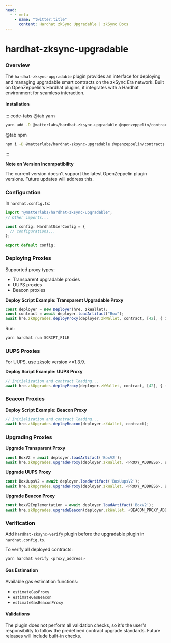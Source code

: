 ```yaml
---
head:
  - - meta
    - name: "twitter:title"
      content: Hardhat zkSync Upgradable | zkSync Docs
---
```


# hardhat-zksync-upgradable

### Overview

The `hardhat-zksync-upgradable` plugin provides an interface for deploying and managing upgradable smart contracts on the zkSync Era network. Built on OpenZeppelin's Hardhat plugins, it integrates with a Hardhat environment for seamless interaction.

#### Installation

::: code-tabs
@tab yarn

```bash
yarn add -D @matterlabs/hardhat-zksync-upgradable @openzeppelin/contracts @openzeppelin/contracts-upgradeable
```

@tab npm

```bash
npm i -D @matterlabs/hardhat-zksync-upgradable @openzeppelin/contracts @openzeppelin/contracts-upgradeable
```

:::

**Note on Version Incompatibility**

The current version doesn't support the latest OpenZeppelin plugin versions. Future updates will address this.

### Configuration

In `hardhat.config.ts`:

```typescript
import "@matterlabs/hardhat-zksync-upgradable";
// Other imports...

const config: HardhatUserConfig = {
  // configurations...
};

export default config;
```

### Deploying Proxies

Supported proxy types:

- Transparent upgradable proxies
- UUPS proxies
- Beacon proxies

**Deploy Script Example: Transparent Upgradable Proxy**

```typescript
const deployer = new Deployer(hre, zkWallet);
const contract = await deployer.loadArtifact("Box");
await hre.zkUpgrades.deployProxy(deployer.zkWallet, contract, [42], { initializer: "initialize" });
```

Run:

```bash
yarn hardhat run SCRIPT_FILE
```

### UUPS Proxies

For UUPS, use zksolc version >=1.3.9.

**Deploy Script Example: UUPS Proxy**

```typescript
// Initialization and contract loading...
await hre.zkUpgrades.deployProxy(deployer.zkWallet, contract, [42], { initializer: "initialize" });
```

### Beacon Proxies

**Deploy Script Example: Beacon Proxy**

```typescript
// Initialization and contract loading...
await hre.zkUpgrades.deployBeacon(deployer.zkWallet, contract);
```

### Upgrading Proxies

**Upgrade Transparent Proxy**

```typescript
const BoxV2 = await deployer.loadArtifact('BoxV2');
await hre.zkUpgrades.upgradeProxy(deployer.zkWallet, <PROXY_ADDRESS>, BoxV2);
```

**Upgrade UUPS Proxy**

```typescript
const BoxUupsV2 = await deployer.loadArtifact('BoxUupsV2');
await hre.zkUpgrades.upgradeProxy(deployer.zkWallet, <PROXY_ADDRESS>, BoxUupsV2);
```

**Upgrade Beacon Proxy**

```typescript
const boxV2Implementation = await deployer.loadArtifact('BoxV2');
await hre.zkUpgrades.upgradeBeacon(deployer.zkWallet, <BEACON_PROXY_ADDRESS>, boxV2Implementation);
```

### Verification

Add `hardhat-zksync-verify` plugin before the upgradable plugin in `hardhat.config.ts`.

To verify all deployed contracts:

```bash
yarn hardhat verify <proxy_address>
```

#### Gas Estimation

Available gas estimation functions:

- `estimateGasProxy`
- `estimateGasBeacon`
- `estimateGasBeaconProxy`

#### Validations

The plugin does not perform all validation checks, so it's the user's responsibility to follow the predefined contract upgrade standards. Future releases will include built-in checks.
